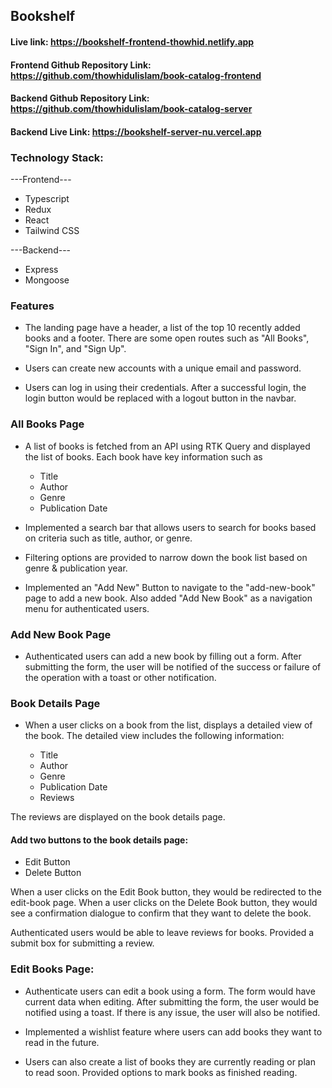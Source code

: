 ## Bookshelf

#### Live link: https://bookshelf-frontend-thowhid.netlify.app

#### Frontend Github Repository Link: https://github.com/thowhidulislam/book-catalog-frontend

#### Backend Github Repository Link: https://github.com/thowhidulislam/book-catalog-server

#### Backend Live Link: https://bookshelf-server-nu.vercel.app


### Technology Stack:

---Frontend---

- Typescript 
- Redux
- React
- Tailwind CSS

---Backend---

- Express
- Mongoose

### Features 

- The landing page  have a header, a list of the top 10 recently added books and a footer. There are some open routes such as "All Books", "Sign In", and "Sign Up".

- Users can create new accounts with a unique email and password.

- Users can log in using their credentials. After a successful login, the login button would be replaced with a logout button in the navbar.


### All Books Page

- A list of books is fetched from an API using RTK Query and displayed the list of books. Each book have key information such as

  - Title
  - Author
  - Genre
  - Publication Date

- Implemented a search bar that allows users to search for books based on criteria such as title, author, or genre.

- Filtering options are provided to narrow down the book list based on genre & publication year.

- Implemented an "Add New" Button to navigate to the "add-new-book" page to add a new book. Also added "Add New Book" as a navigation menu for authenticated users.


### Add New Book Page

- Authenticated users can add a new book by filling out a form. After submitting the form, the user will be notified of the success or failure of the operation with a toast or other notification.

### Book Details Page

- When a user clicks on a book from the list, displays a detailed view of the book. The detailed view includes the following information:

  - Title
  - Author
  - Genre
  - Publication Date
  - Reviews

The reviews are displayed on the book details page.

#### Add two buttons to the book details page:

- Edit Button
- Delete Button

When a user clicks on the Edit Book button, they would be redirected to the edit-book page. When a user clicks on the Delete Book button, they would see a confirmation dialogue to confirm that they want to delete the book.

Authenticated users would be able to leave reviews for books. Provided a submit box for submitting a review.

### Edit Books Page:

- Authenticate users can edit a book using a form. The form would have current data when editing. After submitting the form, the user would be notified using a toast. If there is any issue, the user will also be notified.

- Implemented a wishlist feature where users can add books they want to read in the future. 

- Users can also create a list of books they are currently reading or plan to read soon. Provided options to mark books as finished reading.